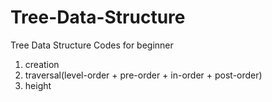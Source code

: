 # Tree-Data-Structure
Tree Data Structure Codes for beginner 
1. creation
2. traversal(level-order + pre-order + in-order + post-order)
3. height
